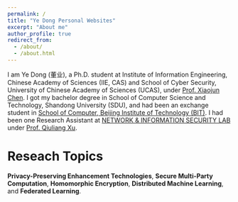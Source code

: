 ```yaml
---
permalink: /
title: "Ye Dong Personal Websites"
excerpt: "About me"
author_profile: true
redirect_from: 
  - /about/
  - /about.html
---
```

I am Ye Dong (董业), a Ph.D. student at Institute of Information Engineering, Chinese Academy of Sciences (IIE, CAS) and School of Cyber Security, University of Chinese Academy of Sciences (UCAS), under [Prof. Xiaojun Chen](http://people.ucas.ac.cn/~0040771). I got my bachelor degree in School of Computer Science and Technology, Shandong University (SDU), and had been an exchange student in [School of Computer, Beijing Institute of Technology (BIT)](https://english.bit.edu.cn/schoold/a186889.htm). I had been one Research Assistant at [NETWORK & INFORMATION SECURITY LAB](http://www.isec.sdu.edu.cn/sysgk.htm) under [Prof. Qiuliang Xu](https://www.sc.sdu.edu.cn/info/1045/1736.htm).


Reseach Topics
======
**Privacy-Preserving Enhancement Technologies**, **Secure Multi-Party Computation**, **Homomorphic Encryption**, **Distributed Machine Learning**, and **Federated Learning**. 
